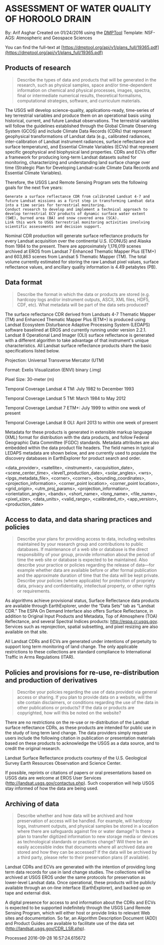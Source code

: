 # ASSESSMENT OF WATER QUALITY OF HOROOLO DRAIN

By: Arif  Asghar
Created on 01/24/2016 using the [DMPTool](https://dmp.cdlib.org/) Template: NSF-AGS: Atmospheric and Geospace Sciences

You can find the full-text at [https://dmptool.org/api/v1/plans_full/19365.pdf](https://dmptool.org/api/v1/plans_full/19365.pdf) 

## Products of research

> Describe the types of data and products that will be generated in the research, such as physical samples, space and/or time-dependent information on chemical and physical processes, images, spectra, final or intermediate numerical results, theoretical formalisms, computational strategies, software, and curriculum materials.

The USGS will develop science-quality, applications-ready, time-series of key terrestrial variables and produce them on an operational basis using historical, current, and future Landsat observations. The terrestrial variables will follow the guidelines established through the Global Climate Observing System (GCOS) and include Climate Data Records (CDRs) that represent geophysical transformations of Landsat data (e.g., calibrated radiances, inter-calibration of Landsat instrument radiances, surface reflectance and surface temperature), and Essential Climate Variables (ECVs) that represent specific geophysical and biophysical land properties. CDRs and ECVs offer a framework for producing long-term Landsat datasets suited for monitoring, characterizing and understanding land surface change over time (Strategic Plan for Developing Landsat-scale Climate Data Records and Essential Climate Variables).

Therefore, the USGS Land Remote Sensing Program sets the following goals for the next five years:


	Generate a surface reflectance CDR from calibrated Landsat 4-7 and future Landsat missions as a first step in transforming Landsat data into a time series for terrestrial monitoring.
	Conduct research to develop and implement a technical approach to develop terrestrial ECV products of dynamic surface water extent (SWE), burned area (BA) and snow covered area (SCA).
	Link this work to USGS terrestrial monitoring activities involving scientific assessments and decision support.


Nominal CDR production will generate surface reflectance products for every Landsat acquisition over the continental U.S. (CONUS) and Alaska from 1984 to the present. There are approximately 1,176,019 scenes archived at EROS from Landsat 7 Enhanced Thematic Mapper Plus (ETM+) and 603,863 scenes from Landsat 5 Thematic Mapper (TM). The total volume currently estimated for storing the raw Landsat pixel values, surface reflectance values, and ancillary quality information is 4.49 petabytes (PB).


## Data format

> Describe the format in which the data or products are stored (e.g. hardcopy logs and/or instrument outputs, ASCII, XML files, HDF5, CDF, etc). What metadata will be part of the data sets produced?

The surface reflectance CDR derived from Landsats 4-7 Thematic Mapper (TM) and Enhanced Thematic Mapper Plus (ETM+) is produced using Landsat Ecosystem Disturbance Adaptive Processing System (LEDAPS) software baselined at EROS and currently running under version 2.2.1. Landsat 8 Operational Land Imager (OLI) surface reflectance is generated with a different algorithm to take advantage of that instrument's unique characteristics. All Landsat surface reflectance products share the basic specifications listed below.

Projection: Universal Transverse Mercator (UTM)

Format: Exelis Visualization (ENVI) binary (.img)

Pixel Size: 30-meter (m)

Temporal Coverage Landsat 4 TM: July 1982 to December 1993

Temporal Coverage Landsat 5 TM: March 1984 to May 2012

Temporal Coverage Landsat 7 ETM+: July 1999 to within one week of present

Temporal Coverage Landsat 8 OLI: April 2013 to within one week of present

Metadata for these products is generated in extensible markup language (XML) format for distribution with the data products, and follow Federal Geographic Data Committee (FGDC) standards. Metadata attributes are also embedded within the data product file headers. The field names in typical LEDAPS metadata are shown below, and are currently used to populate the discovery databases in EarthExplorer for product search and order.

&lt;data_provider&gt;, &lt;satellite&gt;, &lt;instrument&gt;, &lt;acquisition_date&gt;, &lt;scene_center_time&gt;, &lt;level1_production_date&gt;, &lt;solar_angles&gt;, &lt;wrs&gt;, &lt;lpgs_metadata_file&gt;, &lt;corner&gt;, &lt;corner&gt;, &lt;bounding_coordinates&gt;, &lt;projection_information&gt;, &lt;corner_point location&gt;, &lt;corner_point location&gt;, &lt;grid_origin&gt;, &lt;utm_proj_params&gt;, &lt;projection_information&gt;, &lt;orientation_angle&gt;, &lt;bands&gt;, &lt;short_name&gt;, &lt;long_name&gt;, &lt;file_name&gt;, &lt;pixel_size&gt;, &lt;data_units&gt;, &lt;valid_range&gt;, &lt;calibrated_nt&gt;, &lt;app_version&gt;, &lt;production_date&gt;


## Access to data, and data sharing practices and policies

> Describe your plans for providing access to data, including websites maintained by your research group and contributions to public databases. If maintenance of a web site or database is the direct responsibility of your group, provide information about the period of time the web site or database is expected to be maintained. Also describe your practice or policies regarding the release of data&#8212;for example whether data are available before or after formal publication and the approximate duration of time that the data will be kept private. Describe your policies (where applicable) for protection of propriety data, privacy and confidentiality, intellectual property, or other rights or requirements.

As algorithms achieve provisional status, Surface Reflectance data products are available through EarthExplorer, under the &ldquo;Data Sets&rdquo; tab as &ldquo;Landsat CDR.&rdquo; The ESPA On Demand Interface also offers Surface Reflectance, in addition to Original Input Products and Metadata, Top of Atmosphere (TOA) Reflectance, and several Spectral Indices products: http://espa.cr.usgs.gov. Services such as reprojection, spatial subsetting, and pixel resizing are also available on that site.

All Landsat CDRs and ECVs are generated under intentions of perpetuity to support long term monitoring of land change. The only applicable restrictions to these collections are standard compliance to International Traffic in Arms Regulations (ITAR).


## Policies and provisions for re-use, re-distribution and production of derivatives

> Describe your policies regarding the use of data provided via general access or sharing. If you plan to provide data on a website, will the site contain disclaimers, or conditions regarding the use of the data in other publications or products? If the data or products are copyrighted, how will this be noted on the website?

There are no restrictions on the re-use or re-distribution of the Landsat surface reflectance CDRs, as these products are intended for public use in the study of long term land change. The data providers simply request users include the following citation in publication or presentation materials based on these products to acknowledge the USGS as a data source, and to credit the original research.

Landsat Surface Reflectance products courtesy of the U.S. Geological Survey Earth Resources Observation and Science Center.

If possible, reprints or citations of papers or oral presentations based on USGS data are welcome at EROS User Services (http://landsat.usgs.gov/contactus.php). Such cooperation will help USGS stay informed of how the data are being used.


## Archiving of data

> Describe whether and how data will be archived and how preservation of access will be handled. For example, will hardcopy logs, instrument outputs, and physical samples be stored in a location where there are safeguards against fire or water damage? Is there a plan to transfer digitized information to new storage media or devices as technological standards or practices change? Will there be an easily accessible index that documents where all archived data are stored and how they can be accessed? If the data will be archived by a third party, please refer to their preservation plans (if available).

Landsat CDRs and ECVs are generated with the intention of providing long term data records for use in land change studies. The collections will be archived at USGS EROS under the same protocols for preservation as lower-level Landsat data. Once operational, these products will be publicly available through an on-line interface (EarthExplorer), and backed up on tape and external disk.

A digital presence for access to and information about the CDRs and ECVs is expected to be supported indefinitely through the USGS Land Remote Sensing Program, which will either host or provide links to relevant Web sites and documentation. So far, an Algorithm Description Document (ADD) and Product Guides are available to facilitate use of the data set (http://landsat.usgs.gov/CDR_LSR.php).




Processed 2016-09-28 16:57:24.615672
